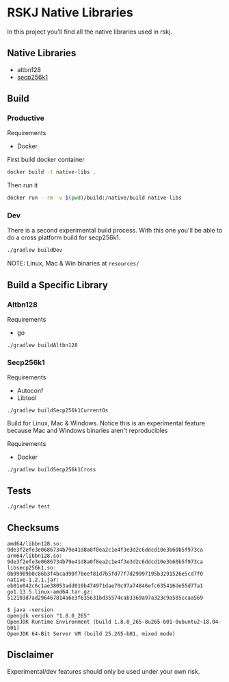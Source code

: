 # RSKJ Native Libraries

In this project you'll find all the native libraries used in rskj.

## Native Libraries

- altbn128
- [secp256k1](secp256k1/README.md)

## Build

### Productive

Requirements 
- Docker

First build docker container

```bash
docker build -t native-libs .
```

Then run it

```bash
docker run --rm -v $(pwd)/build:/native/build native-libs
```

### Dev

There is a second experimental build process. With this one you'll be able to do a cross platform build for secp256k1.  

```bash
./gradlew buildDev
```

NOTE: Linux, Mac & Win binaries at `resources/`

## Build a Specific Library

### Altbn128

Requirements
- go

```
./gradlew buildAltbn128
```

### Secp256k1

Requirements
- Autoconf
- Libtool

```
./gradlew buildSecp256k1CurrentOs
```

Build for Linux, Mac & Windows. Notice this is an experimental feature because Mac and Windows binaries aren't reproducibles  

Requirements
- Docker

```
./gradlew buildSecp256k1Cross
```

## Tests
 
```bash
./gradlew test
```

## Checksums

```
amd64/libbn128.so: 9de3f2efe3e0686734b79e41d8a0f8ea2c1e4f3e3d2c6ddcd10e3b60b5f973ca
arm64/libbn128.so: 9de3f2efe3e0686734b79e41d8a0f8ea2c1e4f3e3d2c6ddcd10e3b60b5f973ca
libsecp256k1.so: 0b99909b0c86b3f4bcad90f70eef81d7b5fd77f7d29997195b3291526e5cd7f0
native-1.2.1.jar: eb01e042c6c1ae38053add019b474971dae70c97a74846efc635416de55d77a1
go1.13.5.linux-amd64.tar.gz: 512103d7ad296467814a6e3f635631bd35574cab3369a97a323c9a585ccaa569

$ java -version
openjdk version "1.8.0_265"
OpenJDK Runtime Environment (build 1.8.0_265-8u265-b01-0ubuntu2~18.04-b01)
OpenJDK 64-Bit Server VM (build 25.265-b01, mixed mode)
```

## Disclaimer

Experimental/dev features should only be used under your own risk.
